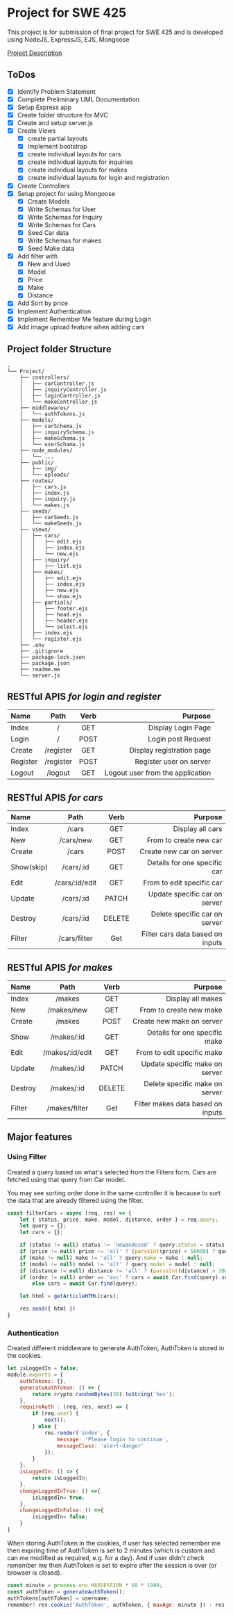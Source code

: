 # Project for SWE 425

This project is for submission of final project for SWE 425 and is developed using NodeJS, ExpressJS, EJS, Mongoose

[Project Description](../documentation/Problem%20Statement.docx)

## ToDos
- [x] Identify Problem Statement
- [x] Complete Preliminary UML Documentation
- [x] Setup Express app
- [x] Create folder structure for MVC
- [x] Create and setup server.js
- [x] Create Views
    - [X] create partial layouts
    - [x] implement bootstrap
    - [x] create individual layouts for cars
    - [x] create individual layouts for inquiries
    - [x] create individual layouts for makes
    - [x] create individual layouts for login and registration
- [x] Create Controllers
- [x] Setup project for using Mongoose
    - [x] Create Models
    - [x] Write Schemas for User
    - [x] Write Schemas for Inquiry
    - [x] Write Schemas for Cars
    - [x] Seed Car data
    - [x] Write Schemas for makes
    - [x] Seed Make data
- [x] Add filter with
  - [x] New and Used
  - [x] Model
  - [x] Price
  - [x] Make
  - [x] Distance
- [x] Add Sort by price
- [x] Implement Authentication 
- [x] Implement Remember Me feature during Login
- [x] Add image upload feature when adding cars

## Project folder Structure
```
.
└── Project/
    ├── controllers/
    │   ├── carController.js
    │   ├── inquiryController.js
    │   ├── loginController.js
    │   └── makeController.js
    ├── middlewares/
    │   └── authTokens.js
    ├── models/
    │   ├── carSchema.js
    │   ├── inquirySchema.js
    │   ├── makeSchema.js
    │   └── userSchama.js
    ├── node_modules/
    │   └── ...
    ├── public/
    │   ├── img/
    │   └── uploads/
    ├── routes/
    │   ├── cars.js
    │   ├── index.js
    │   ├── inquiry.js
    │   └── makes.js
    ├── seeds/
    │   ├── carSeeds.js
    │   └── makeSeeds.js
    ├── views/
    │   ├── cars/
    │   │   ├── edit.ejs
    │   │   ├── index.ejs
    │   │   └── new.ejs
    │   ├── inquiry/
    │   │   ├── list.ejs
    │   ├── makes/
    │   │   ├── edit.ejs
    │   │   ├── index.ejs
    │   │   ├── new.ejs
    │   │   └── show.ejs
    │   ├── partials/
    │   │   ├── footer.ejs
    │   │   ├── head.ejs
    │   │   ├── header.ejs
    │   │   └── select.ejs
    │   ├── index.ejs
    │   └── register.ejs
    ├── .env
    ├── .gitignore
    ├── package-lock.json
    ├── package.json
    ├── readme.me
    └── server.js
```

## RESTful APIS ***for login and register***

| Name     |   Path    | Verb  |                          Purpose |
| :------- | :-------: | :---: | -------------------------------: |
| Index    |     /     |  GET  |               Display Login Page |
| Login    |     /     | POST  |               Login post Request |
| Create   | /register |  GET  |        Display registration page |
| Register | /register | POST  |          Register user on server |
| Logout   |  /logout  |  GET  | Logout user from the application |

## RESTful APIS ***for cars***

| Name       |      Path      |  Verb  |                          Purpose |
| :--------- | :------------: | :----: | -------------------------------: |
| Index      |     /cars      |  GET   |                 Display all cars |
| New        |   /cars/new    |  GET   |           From to create new car |
| Create     |     /cars      |  POST  |         Create new car on server |
| Show(skip) |   /cars/:id    |  GET   |     Details for one specific car |
| Edit       | /cars/:id/edit |  GET   |        From to edit specific car |
| Update     |   /cars/:id    | PATCH  |    Update specific car on server |
| Destroy    |   /cars/:id    | DELETE |    Delete specific car on server |
| Filter     |  /cars/filter  |  Get   | Filter cars data based on inputs |

## RESTful APIS ***for makes***

| Name    |      Path       |  Verb  |                           Purpose |
| :------ | :-------------: | :----: | --------------------------------: |
| Index   |     /makes      |  GET   |                 Display all makes |
| New     |   /makes/new    |  GET   |           From to create new make |
| Create  |     /makes      |  POST  |         Create new make on server |
| Show    |   /makes/:id    |  GET   |     Details for one specific make |
| Edit    | /makes/:id/edit |  GET   |        From to edit specific make |
| Update  |   /makes/:id    | PATCH  |    Update specific make on server |
| Destroy |   /makes/:id    | DELETE |    Delete specific make on server |
| Filter  |  /makes/filter  |  Get   | Filter makes data based on inputs |


## Major features

### Using Filter

Created a query based on what's selected from the Filters form. Cars are fetched using that query from Car model. 

You may see sorting order done in the same controller it is because to sort the data that are already filtered using the filter.

```javascript
const filterCars = async (req, res) => {
    let { status, price, make, model, distance, order } = req.query;
    let query = {};
    let cars = {};

    if (status != null) status != 'newandused' ? query.status = status : null;
    if (price != null) price != 'all' ? (parseInt(price) > 50000) ? query.price = { $gt: parseInt(price) } : query.price = { $lt: parseInt(price) } : null;
    if (make != null) make != 'all' ? query.make = make : null;
    if (model != null) model != 'all' ? query.model = model : null;
    if (distance != null) distance != 'all' ? (parseInt(distance) > 100000) ? query.distance = { $gt: parseInt(distance) } : query.distance = { $lt: parseInt(distance) } : null;
    if (order != null) order == 'asc' ? cars = await Car.find(query).sort({ price: 1 }) : cars = await Car.find(query).sort({ price: -1 });
        else cars = await Car.find(query);

    let html = getArticleHTML(cars);

    res.send({ html })
}

```

### Authentication 

Created different middleware to generate AuthToken, AuthToken is stored in the cookies.

```javascript
let isLoggedIn = false;
module.exports = {
    authTokens: {},
    generateAuthToken: () => {
        return crypto.randomBytes(30).toString('hex');
    },
    requireAuth : (req, res, next) => {
        if (req.user) {
            next();
        } else {
            res.render('index', {
                message: 'Please login to continue',
                messageClass: 'alert-danger'
            });
        }
    },
    isLoggedIn: () => {
        return isLoggedIn;
    },
    changeLoggedInTrue: () =>{
        isLoggedIn= true;
    },
    changeLoggedInFalse: () =>{
        isLoggedIn= false;
    }
}
```

When storing AuthToken in the cookies, if user has selected remember me then expiring time of AuthToken is set to 2 minutes (which is custom and can me modified as required, e.g. for a day). And if user didn't check remember me then AuthToken is set to expire after the session is over (or browser is closed).

```javascript
const minute = process.env.MAXSESSION * 60 * 1000;
const authToken = generateAuthToken();
authTokens[authToken] = username;
remember? res.cookie('AuthToken', authToken, { maxAge: minute }) : res.cookie('AuthToken', authToken);
```
